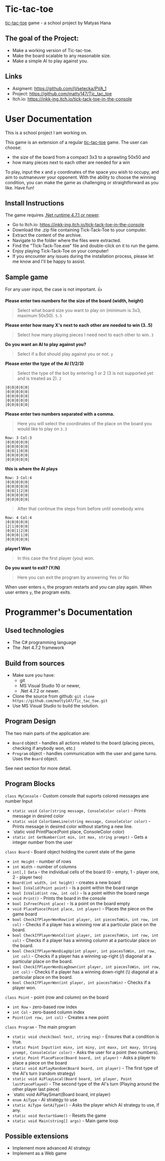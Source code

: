 # Tic-tac-toe

[tic-tac-toe](https://en.wikipedia.org/wiki/Tic-tac-toe) game - a school project by Matyas Hana

## The goal of the Project:

- Make a working version of Tic-tac-toe.
- Make the board scalable to any reasonable size.
- Make a simple AI to play against you.

## Links

- Asigment: https://github.com/jVsetecka/PVA_1
- Project: https://github.com/matty147/Tic_tac_toe
- Itch.io: https://inkk-ing.itch.io/tick-tack-toe-in-the-console

# User Documentation

This is a school project I am working on.

This game is an extension of a regular [tic-tac-toe](https://en.wikipedia.org/wiki/Tic-tac-toe) game. The user can choose: 

- the size of the board from a compact 3x3 to a sprawling 50x50 and
- how many pieces next to each other are needed for a win

To play, input the x and y coordinates of the space you wish to occupy, and aim to outmaneuver your opponent. 
With the ability to choose the winning condition, you can make the game as challenging or straightforward as you like. 
Have fun!

## Install Instructions

The game requires [.Net runtime 4.7.1 or newer](https://dotnet.microsoft.com/en-us/download/dotnet-framework).

* Go to Itch.io: https://inkk-ing.itch.io/tick-tack-toe-in-the-console
* Download the .zip file containing Tick-Tack-Toe to your computer.
* Extract the content of the archive.
* Navigate to the folder where the files were extracted.
* Find the "Tick-Tack-Toe.exe" file and double-click on it to run the game.
* Enjoy playing Tick-Tack-Toe on your computer!
* If you encounter any issues during the installation process, please let me know and I'll be happy to assist.

## Sample game
For any user input, the case is not important. :thumbsup:

**Please enter two numbers for the size of the board (width, height)**
> Select what board size you want to play on (minimum is 3x3, maximum 50x50). 
 `5.5`

**Please enter how many X's next to each other are needed to win (3..5)**
> Select how many playing pieces I need next to each other to win. 
 `3`

**Do you want an AI to play against you?**
> Select if a Bot should play against you or not.
 `y`

**Please enter the type of the AI (1/2/3)**
> Select the type of the bot by entering 1 or 2 (3 is not supported yet and is treated as 2). 
 `2`

```
|0|0|0|0|0|
|0|0|0|0|0|
|0|0|0|0|0|
|0|0|0|0|0|
|0|0|0|0|0|
```
**Please enter two numbers separated with a comma.**
> Here you will select the coordinates of the place on the board you would like to play on
`3.3`

```
Row: 3 Col:3
|0|0|0|0|0|
|0|0|0|0|0|
|0|0|1|0|0|
|0|0|0|0|0|
|0|0|0|0|0|
```
**this is where the AI plays**
```
Row: 3 Col:4
|0|0|0|0|0|
|0|0|0|0|0|
|0|0|1|2|0|
|0|0|0|0|0|
|0|0|0|0|0|
```
> After that continue the steps from before until somebody wins
```
Row: 4 Col:4
|0|0|0|0|0|
|2|1|0|0|0|
|0|0|1|2|0|
|0|0|0|1|0|
|0|0|0|0|0|
```
**player1 Won**
> In this case the first player (you) won.

**Do you want to exit? (Y/N)**
> Here you can exit the program by answering Yes or No

When user enters `n`, the program restarts and you can play again. 
When user enters `y`, the program exits.

# Programmer's Documentation

## Used technologies

- The C# programming language
- The .Net 4.7.2 framework

## Build from sources

- Make sure you have: 
  - git
  - MS Visual Studio 10 or newer, 
  - .Net 4.7.2 or newer.
- Clone the source from github: `git clone https://github.com/matty147/Tic_tac_toe.git`
- Use MS Visual Studio to build the solution.


## Program Design

The two main parts of the application are:

- `Board` object - handles all actions related to the board (placing pieces, checking if anybody won, etc.)
- `Program` object - handles communication with the user and game turns. Uses the `Board` object.

See next section for more detail.

## Program Blocks

`class MyConsole` - Custom console that suports colored messages ane number Input

- `static void Color(string message, ConsoleColor color)` - Prints message in desired color
- `static void ColorSameLine(string message, ConsoleColor color)` - Prints message in desired color without starting a new line.
- `static void PrintPlace(Point place, ConsoleColor color)
- `static int GetNumber(int min, int max, string prompt)` - Gets a integer number from the user
		
`class Board` - Board object holding the curent state of the game

- `int Height` - number of rows
- `int Width` - number of columns
- `int[,] Data` - the individual cells of the board (0 - empty, 1 - player one, 2 - player two)
- `Board(int width, int height)` - creates a new board
- `bool IsValid(Point point)` - Is a point within the board range
- `bool IsValid(int row, int col)` - Is a point within the board range
- `void Print()` - Prints the board in the console
- `bool IsFree(Point place)` - Is a point on the board empty
- `void PlacePiece(Point place, int player)` - Places the piece on the game board
- `bool CheckIfPlayerWonRow(int player, int piecesToWin, int row, int col)` - Checks if a player has a winning row at a particular place on the board. 
- `bool CheckIfPlayerWonCol(int player, int piecesToWin, int row, int col)` - Checks if a player has a winning column at a particular place on the board. 
- `bool CheckIfPlayerWonDiagUp(int player, int piecesToWin, int row, int col)` - Checks if a player has a winning up-right (/) diagonal at a particular place on the board. 
- `bool CheckIfPlayerWonDiagDown(int player, int piecesToWin, int row, int col)` - Checks if a player has a winning down-right (\\) diagonal at a particular place on the board. 
- `bool CheckIfPlayerWon(int player, int piecesToWin)` - Checks if a player won. 
		
`class Point` - point (row and column) on the board

- `int Row` - zero-based row index
- `int Col` - zero-based column index
- `Point(int row, int col)` - Creates a new point

`class Program` - The main program

- `static void check(bool test, string msg)` - Ensures that a condition is true.
- `static Point Input(int minx, int miny, int maxx, int maxy, String prompt, ConsoleColor color)` - Asks the user for a point (two numbers).
- `static Point PlacePiece(Board board, int player)` -  Asks a player to place a piece on the board
- `static void AiPlayRandom(Board board, int player)` - The first type of the AI's turn (random strategy)
- `static void AiPlayLocal(Board board, int player, Point lastPiecePlayed)` - The second type of the AI's turn (Playing around the other player last piece)
- `static void AiPlaySmart(Board board, int player)
- `enum AiType` - AI strategy to use
- `static AiType GetAiType()` - Asks the player which AI strategy to use, if any.
- `static void RestartGame()` - Resets the game
- `static void Main(string[] args)` - Main game loop


## Possible extensions

- Implement more advanced AI strategy
- Implement as a Web game
